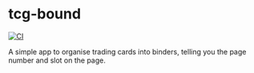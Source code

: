# tcg-bound

[![CI](https://github.com/TimeTravelPenguin/tcg-bound/actions/workflows/rust.yml/badge.svg)](https://github.com/TimeTravelPenguin/tcg-bound/actions/workflows/rust.yml)

A simple app to organise trading cards into binders, telling you the page number and slot on the page.
